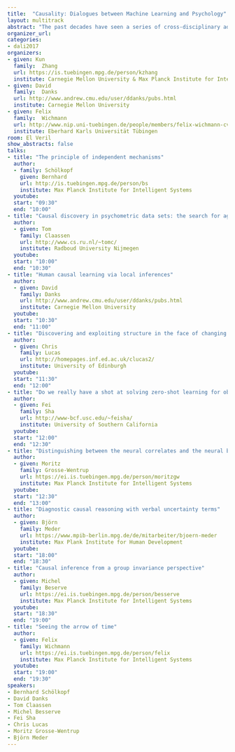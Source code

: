 ```yaml
---
title:  "Causality: Dialogues between Machine Learning and Psychology"
layout: multitrack
abstract: "The past decades have seen a series of cross-disciplinary advances in causal discovery and causal inference. In particular, recently a number of long-standing problems, such as how to learn causal information from observations and how causal modeling and transfer learning benefit each other, have received much attention in philosophy, machine learning, and psychology. However, researchers may not be aware of the methodologies used and developments achieved in other fields. This workshop aims to provide a platform for people who study causality in machine learning, psychology, and neuroscience to share the state-of-the-art and perspectives in their respective disciplines, get inspiration from others, and foster interdisciplinary collaboration in the study of fundamental problems in causality."
organizer_url: 
categories:
- dali2017
organizers:
- given: Kun
  family:  Zhang
  url: https://is.tuebingen.mpg.de/person/kzhang
  institute: Carnegie Mellon University & Max Planck Institute for Intelligent Systems 
- given: David 
  family:  Danks
  url: http://www.andrew.cmu.edu/user/ddanks/pubs.html
  institute: Carnegie Mellon University
- given: Felix 
  family:  Wichmann
  url: http://www.nip.uni-tuebingen.de/people/members/felix-wichmann-cv.html
  institute: Eberhard Karls Universität Tübingen
room: El Veril
show_abstracts: false
talks:
- title: "The principle of independent mechanisms"
  author:
  - family: Schölkopf
    given: Bernhard
    url: http://is.tuebingen.mpg.de/person/bs
    institute: Max Planck Institute for Intelligent Systems
  youtube: 
  start: "09:30"
  end: "10:00" 
- title: "Causal discovery in psychometric data sets: the search for aggression and conduct disorders"
  author:
  - given: Tom
    family: Claassen
    url: http://www.cs.ru.nl/~tomc/
    institute: Radboud University Nijmegen
  youtube: 
  start: "10:00"
  end: "10:30" 
- title: "Human causal learning via local inferences"
  author: 
  - given: David
    family: Danks
    url: http://www.andrew.cmu.edu/user/ddanks/pubs.html
    institute: Carnegie Mellon University
  youtube: 
  start: "10:30"
  end: "11:00"
- title: "Discovering and exploiting structure in the face of changing tasks"
  author: 
  - given: Chris 
    family: Lucas
    url: http://homepages.inf.ed.ac.uk/clucas2/
    institute: University of Edinburgh
  youtube: 
  start: "11:30"
  end: "12:00" 
- title: "Do we really have a shot at solving zero-shot learning for object recognition?"
  author: 
  - given: Fei
    family: Sha
    url: http://www-bcf.usc.edu/~feisha/
    institute: University of Southern California
  youtube: 
  start: "12:00"
  end: "12:30" 
- title: "Distinguishing between the neural correlates and the neural basis of cognition"
  author: 
  - given: Moritz 
    family: Grosse-Wentrup
    url: https://ei.is.tuebingen.mpg.de/person/moritzgw
    institute: Max Planck Institute for Intelligent Systems
  youtube: 
  start: "12:30"
  end: "13:00"
- title: "Diagnostic causal reasoning with verbal uncertainty terms"
  author:
  - given: Björn
    family: Meder
    url: https://www.mpib-berlin.mpg.de/de/mitarbeiter/bjoern-meder
    institute: Max Plank Institute for Human Development
  youtube: 
  start: "18:00"
  end: "18:30"
- title: "Causal inference from a group invariance perspective"
  author:
  - given: Michel
    family: Beserve
    url: https://ei.is.tuebingen.mpg.de/person/besserve
    institute: Max Planck Institute for Intelligent Systems
  youtube: 
  start: "18:30"
  end: "19:00"
- title: "Seeing the arrow of time"
  author:
  - given: Felix
    family: Wichmann
    url: https://ei.is.tuebingen.mpg.de/person/felix
    institute: Max Planck Institute for Intelligent Systems
  youtube: 
  start: "19:00"
  end: "19:30"  
speakers:
- Bernhard Schölkopf 
- David Danks
- Tom Claassen
- Michel Besserve
- Fei Sha
- Chris Lucas  
- Moritz Grosse-Wentrup 
- Björn Meder
---
```


